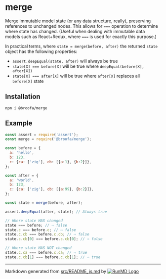 <!--
  -- This file is auto-generated from src/README_js.md. Changes should be made there.
  -->

# merge

Merge immutable model state (or any data structure, really), preserving references to unchanged nodes.  This
allows for `===` operation to determine where state has changed.  (Useful when
 dealing with immutable data models such as React+Redux, where `===` is used for
 exactly this purpose.)

In practical terms, where `state = merge(before, after)` the returned `state` object has the following properties:

* `assert.deepEqual(state, after)` will always be true
* `state[X] === before[X]` will be true where `deepEqual(before[X], after[X])`
* `state[X] === after[X]` will be true where `after[X]` replaces all `before[X]` state

## Installation

```
npm i @broofa/merge
```

## Example

```javascript
const assert = require('assert');
const merge = require('@broofa/merge');

const before = {
  a: 'hello',
  b: 123,
  c: {ca: ['zig'], cb: [{a:1}, {b:2}]},
};

const after = {
  a: 'world',
  b: 123,
  c: {ca: ['zig'], cb: [{a:99}, {b:2}]},
};

const state = merge(before, after);

assert.deepEqual(after, state); // Always true

// Where state HAS changed
state === before; // ⇨ false
state.c === before.c; // ⇨ false
state.c.cb === before.c.cb; // ⇨ false
state.c.cb[0] === before.c.cb[0]; // ⇨ false

// Where state HAS NOT changed
state.c.ca === before.c.ca; // ⇨ true
state.c.cb[1] === before.c.cb[1]; // ⇨ true

```

----
Markdown generated from [src/README_js.md](src/README_js.md) by [![RunMD Logo](http://i.imgur.com/h0FVyzU.png)](https://github.com/broofa/runmd)